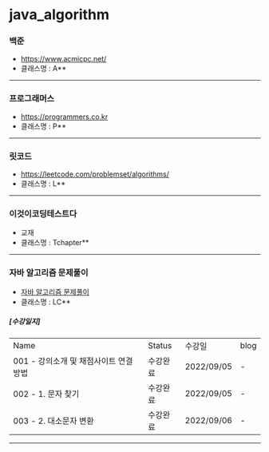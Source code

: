 # java_algorithm


### 백준
- https://www.acmicpc.net/
- 클래스명 : A**

---

### 프로그래머스
- https://programmers.co.kr
- 클래스명 : P**

---

### 릿코드
- https://leetcode.com/problemset/algorithms/
- 클래스명 : L**

---

### 이것이코딩테스트다
- 교재
- 클래스명 : Tchapter**

---

### 자바 알고리즘 문제풀이
- [자바 알고리즘 문제풀이](https://www.inflearn.com/course/%EC%9E%90%EB%B0%94-%EC%95%8C%EA%B3%A0%EB%A6%AC%EC%A6%98-%EB%AC%B8%EC%A0%9C%ED%92%80%EC%9D%B4-%EC%BD%94%ED%85%8C%EB%8C%80%EB%B9%84)
- 클래스명 : LC**   
##### [수강일지]
| | | | |   
|-|-|-|-|   
|Name|Status|수강일|blog|
|001 - 강의소개 및 채점사이트 연결방법|수강완료|2022/09/05|-|   
|002 - 1. 문자 찾기|수강완료|2022/09/05|-|   
|003 - 2. 대소문자 변환|수강완료|2022/09/06|-|   

---

